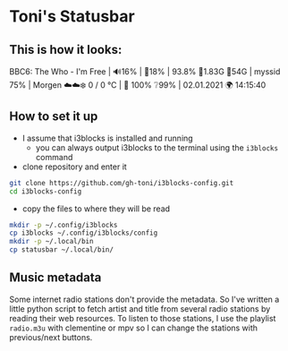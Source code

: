 # Toni's Statusbar

## This is how it looks:

BBC6: The Who - I'm Free | 🔊16% | 🔆18% | 93.8% 🐏1.83G 💾54G | myssid 75% | Morgen ☁️☁️❄️ 0 / 0 °C | 🔌 100% ❔99% | 02.01.2021 🌍 14:15:40

## How to set it up
* I assume that i3blocks is installed and running
    * you can always output i3blocks to the terminal using the `i3blocks` command
* clone repository and enter it
``` bash
git clone https://github.com/gh-toni/i3blocks-config.git
cd i3blocks-config
```
* copy the files to where they will be read
``` bash
mkdir -p ~/.config/i3blocks
cp i3blocks ~/.config/i3blocks/config
mkdir -p ~/.local/bin
cp statusbar ~/.local/bin/
```

## Music metadata
Some internet radio stations don't provide the metadata.
So I've written a little python script to fetch artist and title from several radio stations by reading their web resources.
To listen to those stations, I use the playlist `radio.m3u` with clementine or mpv so I can change the stations with previous/next buttons.
